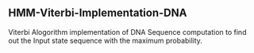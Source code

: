 ## HMM-Viterbi-Implementation-DNA

Viterbi Alogorithm implementation of DNA Sequence computation to find out the Input state sequence with the maximum probability.